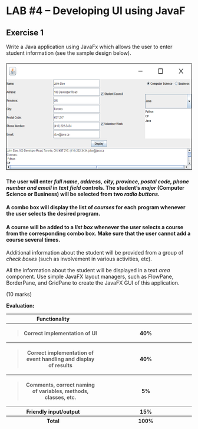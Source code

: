 # LAB \#4 – Developing UI using JavaF

## Exercise 1

Write a Java application using JavaFx which allows the user to enter
student information (see the sample design below).

#### <img src="./media/image1.png" style="width:6.5in;height:3.01389in" />

#### The user will enter *full* *name*, *address,* *city, province, postal code, phone number and email* in *text field* controls. The student’s *major* (Computer Science or Business) will be selected from two *radio buttons*. 

#### A combo box will display the list of *courses* for each program whenever the user selects the desired program.

#### A course will be added to a *list box w*henever the user selects a course from the corresponding combo box. Make sure that the user cannot add a course several times.

Additional information about the student will be provided from a group
of *check boxes* (such as involvement in various activities, etc).

All the information about the student will be displayed in a text *area*
component. Use simple JavaFX layout managers, such as FlowPane,
BorderPane, and GridPane to create the JavaFX GUI of this application.

(10 marks)

**Evaluation:**

<table>
<colgroup>
<col style="width: 50%" />
<col style="width: 49%" />
</colgroup>
<thead>
<tr class="header">
<th><strong>Functionality</strong></th>
<th></th>
</tr>
<tr class="odd">
<th><blockquote>
<p>Correct implementation of UI</p>
</blockquote></th>
<th>40%</th>
</tr>
<tr class="header">
<th><blockquote>
<p>Correct implementation of event handling and display of results</p>
</blockquote></th>
<th>40%</th>
</tr>
<tr class="odd">
<th><blockquote>
<p>Comments, correct naming of variables, methods, classes, etc.</p>
</blockquote></th>
<th>5%</th>
</tr>
<tr class="header">
<th><strong>Friendly input/output</strong></th>
<th>15%</th>
</tr>
<tr class="odd">
<th><strong>Total</strong></th>
<th>100%</th>
</tr>
</thead>
<tbody>
</tbody>
</table>
